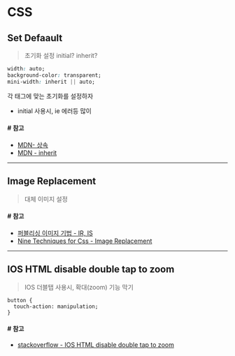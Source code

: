 # CSS

## Set Defaault
  > 초기화 설정
  > initial? inherit?

  ```css
  width: auto;
  background-color: transparent;
  mini-width: inherit || auto;
  ```
  각 태그에 맞는 초기화를 설정하자
  * initial 사용시, ie 에러등 많이 

  #### # 참고
  - [MDN- 상속](https://developer.mozilla.org/ko/docs/Web/CSS/inheritance)
  - [MDN - inherit](https://developer.mozilla.org/ko/docs/Web/CSS/inherit)


---

## Image Replacement
  > 대체 이미지 설정


  #### # 참고
  - [퍼블리싱 이미지 기법 - IR, IS](https://freemi99.tistory.com/entry/Tip-IR%EA%B8%B0%EB%B2%95%EA%B3%BC-IS%EA%B8%B0%EB%B2%95?category=491695)
  - [Nine Techniques for Css - Image Replacement](https://css-tricks.com/css-image-replacement/) 



---

## IOS HTML disable double tap to zoom
  > IOS 더블탭 사용시, 확대(zoom) 기능 막기
  ```
  button {
    touch-action: manipulation;
  }
  ```
  #### # 참고
  - [stackoverflow - IOS HTML disable double tap to zoom](https://stackoverflow.com/questions/46167604/ios-html-disable-double-tap-to-zoom)
  
